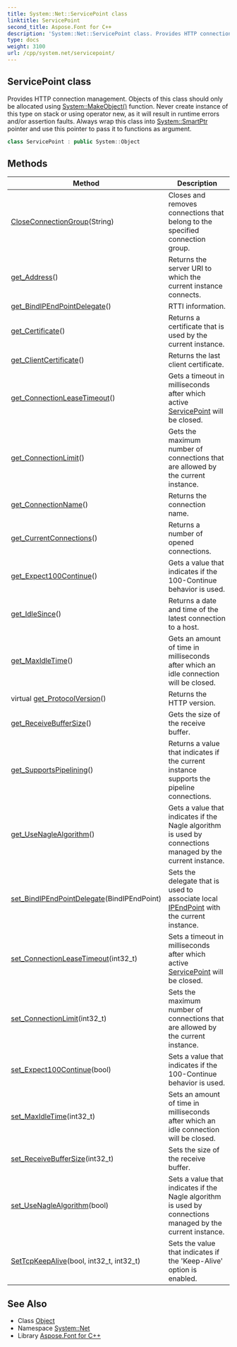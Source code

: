 ```yaml
---
title: System::Net::ServicePoint class
linktitle: ServicePoint
second_title: Aspose.Font for C++
description: 'System::Net::ServicePoint class. Provides HTTP connection management. Objects of this class should only be allocated using System::MakeObject() function. Never create instance of this type on stack or using operator new, as it will result in runtime errors and/or assertion faults. Always wrap this class into System::SmartPtr pointer and use this pointer to pass it to functions as argument in C++.'
type: docs
weight: 3100
url: /cpp/system.net/servicepoint/
---
```

## ServicePoint class


Provides HTTP connection management. Objects of this class should only be allocated using [System::MakeObject()](../../system/makeobject/) function. Never create instance of this type on stack or using operator new, as it will result in runtime errors and/or assertion faults. Always wrap this class into [System::SmartPtr](../../system/smartptr/) pointer and use this pointer to pass it to functions as argument.

```cpp
class ServicePoint : public System::Object
```

## Methods

| Method | Description |
| --- | --- |
| [CloseConnectionGroup](./closeconnectiongroup/)(String) | Closes and removes connections that belong to the specified connection group. |
| [get_Address](./get_address/)() | Returns the server URI to which the current instance connects. |
| [get_BindIPEndPointDelegate](./get_bindipendpointdelegate/)() | RTTI information. |
| [get_Certificate](./get_certificate/)() | Returns a certificate that is used by the current instance. |
| [get_ClientCertificate](./get_clientcertificate/)() | Returns the last client certificate. |
| [get_ConnectionLeaseTimeout](./get_connectionleasetimeout/)() | Gets a timeout in milliseconds after which active [ServicePoint](./) will be closed. |
| [get_ConnectionLimit](./get_connectionlimit/)() | Gets the maximum number of connections that are allowed by the current instance. |
| [get_ConnectionName](./get_connectionname/)() | Returns the connection name. |
| [get_CurrentConnections](./get_currentconnections/)() | Returns a number of opened connections. |
| [get_Expect100Continue](./get_expect100continue/)() | Gets a value that indicates if the 100-Continue behavior is used. |
| [get_IdleSince](./get_idlesince/)() | Returns a date and time of the latest connection to a host. |
| [get_MaxIdleTime](./get_maxidletime/)() | Gets an amount of time in milliseconds after which an idle connection will be closed. |
| virtual [get_ProtocolVersion](./get_protocolversion/)() | Returns the HTTP version. |
| [get_ReceiveBufferSize](./get_receivebuffersize/)() | Gets the size of the receive buffer. |
| [get_SupportsPipelining](./get_supportspipelining/)() | Returns a value that indicates if the current instance supports the pipeline connections. |
| [get_UseNagleAlgorithm](./get_usenaglealgorithm/)() | Gets a value that indicates if the Nagle algorithm is used by connections managed by the current instance. |
| [set_BindIPEndPointDelegate](./set_bindipendpointdelegate/)(BindIPEndPoint) | Sets the delegate that is used to associate local [IPEndPoint](../ipendpoint/) with the current instance. |
| [set_ConnectionLeaseTimeout](./set_connectionleasetimeout/)(int32_t) | Sets a timeout in milliseconds after which active [ServicePoint](./) will be closed. |
| [set_ConnectionLimit](./set_connectionlimit/)(int32_t) | Sets the maximum number of connections that are allowed by the current instance. |
| [set_Expect100Continue](./set_expect100continue/)(bool) | Sets a value that indicates if the 100-Continue behavior is used. |
| [set_MaxIdleTime](./set_maxidletime/)(int32_t) | Sets an amount of time in milliseconds after which an idle connection will be closed. |
| [set_ReceiveBufferSize](./set_receivebuffersize/)(int32_t) | Sets the size of the receive buffer. |
| [set_UseNagleAlgorithm](./set_usenaglealgorithm/)(bool) | Sets a value that indicates if the Nagle algorithm is used by connections managed by the current instance. |
| [SetTcpKeepAlive](./settcpkeepalive/)(bool, int32_t, int32_t) | Sets the value that indicates if the 'Keep-Alive' option is enabled. |
## See Also

* Class [Object](../../system/object/)
* Namespace [System::Net](../)
* Library [Aspose.Font for C++](../../)
